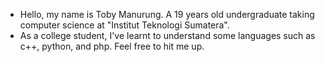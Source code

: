 - Hello, my name is Toby Manurung. A 19 years old undergraduate taking computer science at "Institut Teknologi Sumatera". 
- As a college student, I've learnt to understand some languages such as c++, python, and php. Feel free to hit me up. 

<!---
TobyM27/TobyM27 is a ✨ special ✨ repository because its `README.md` (this file) appears on your GitHub profile.
You can click the Preview link to take a look at your changes.
--->
